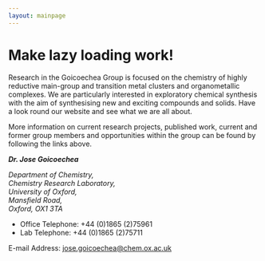 ```yaml
---
layout: mainpage
---
```


# Make lazy loading work!


Research in the Goicoechea Group is focused on the chemistry of highly reductive main-group and transition metal clusters and organometallic complexes.  We are particularly interested in exploratory chemical synthesis with the aim of synthesising new and exciting compounds and solids.  Have a look round our website and see what we are all about.

More information on current research projects, published work, current and former group members and opportunities within the group can be found by following the links above.

  	
***Dr. Jose Goicoechea***  

*Department of Chemistry,*  
*Chemistry Research Laboratory,*  
*University of Oxford,*  
*Mansfield Road,*  
*Oxford, OX1 3TA* 

* Office Telephone: +44 (0)1865 (2)75961  
* Lab Telephone: +44 (0)1865 (2)75711

E-mail Address: <jose.goicoechea@chem.ox.ac.uk>